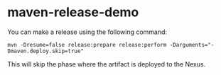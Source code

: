 # maven-release-demo

You can make a release using the following command:

`mvn -Dresume=false release:prepare release:perform -Darguments="-Dmaven.deploy.skip=true"`

This will skip the phase where the artifact is deployed to the Nexus.
